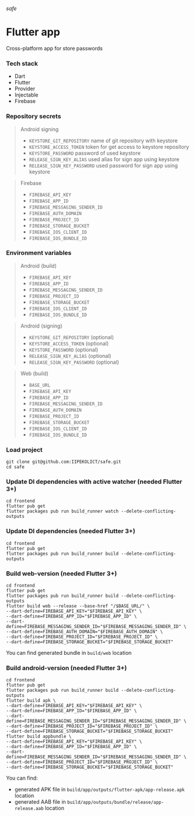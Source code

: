 _safe_

# Flutter app

Cross-platform app for store passwords

### Tech stack

- Dart
- Flutter
- Provider
- Injectable
- Firebase

### Repository secrets

> Android signing
> 
> - `KEYSTORE_GIT_REPOSITORY` name of git repository with keystore
> - `KEYSTORE_ACCESS_TOKEN` token for get access to keystore repository
> - `KEYSTORE_PASSWORD` password of used keystore
> - `RELEASE_SIGN_KEY_ALIAS` used alias for sign app using keystore
> - `RELEASE_SIGN_KEY_PASSWORD` used password for sign app using keystore

> Firebase
> - `FIREBASE_API_KEY`
> - `FIREBASE_APP_ID`
> - `FIREBASE_MESSAGING_SENDER_ID`
> - `FIREBASE_AUTH_DOMAIN`
> - `FIREBASE_PROJECT_ID`
> - `FIREBASE_STORAGE_BUCKET`
> - `FIREBASE_IOS_CLIENT_ID`
> - `FIREBASE_IOS_BUNDLE_ID`

### Environment variables

> Android (build)
> - `FIREBASE_API_KEY`
> - `FIREBASE_APP_ID`
> - `FIREBASE_MESSAGING_SENDER_ID`
> - `FIREBASE_PROJECT_ID`
> - `FIREBASE_STORAGE_BUCKET`
> - `FIREBASE_IOS_CLIENT_ID`
> - `FIREBASE_IOS_BUNDLE_ID`

> Android (signing)
> - `KEYSTORE_GIT_REPOSITORY` (optional)
> - `KEYSTORE_ACCESS_TOKEN` (optional)
> - `KEYSTORE_PASSWORD` (optional)
> - `RELEASE_SIGN_KEY_ALIAS` (optional)
> - `RELEASE_SIGN_KEY_PASSWORD` (optional)

> Web (build)
> - `BASE_URL`
> - `FIREBASE_API_KEY`
> - `FIREBASE_APP_ID`
> - `FIREBASE_MESSAGING_SENDER_ID`
> - `FIREBASE_AUTH_DOMAIN`
> - `FIREBASE_PROJECT_ID`
> - `FIREBASE_STORAGE_BUCKET`
> - `FIREBASE_IOS_CLIENT_ID`
> - `FIREBASE_IOS_BUNDLE_ID`

### Load project

```shell
git clone git@github.com:IIPEKOLICT/safe.git
cd safe
```

### Update DI dependencies with active watcher (needed Flutter 3+)

```shell
cd frontend
flutter pub get
flutter packages pub run build_runner watch --delete-conflicting-outputs
```

### Update DI dependencies (needed Flutter 3+)

```shell
cd frontend
flutter pub get
flutter packages pub run build_runner build --delete-conflicting-outputs
```

### Build web-version (needed Flutter 3+)

```shell
cd frontend
flutter pub get
flutter packages pub run build_runner build --delete-conflicting-outputs
flutter build web --release --base-href "/$BASE_URL/" \
--dart-define=FIREBASE_API_KEY="$FIREBASE_API_KEY" \
--dart-define=FIREBASE_APP_ID="$FIREBASE_APP_ID" \
--dart-define=FIREBASE_MESSAGING_SENDER_ID="$FIREBASE_MESSAGING_SENDER_ID" \
--dart-define=FIREBASE_AUTH_DOMAIN="$FIREBASE_AUTH_DOMAIN" \
--dart-define=FIREBASE_PROJECT_ID="$FIREBASE_PROJECT_ID" \
--dart-define=FIREBASE_STORAGE_BUCKET="$FIREBASE_STORAGE_BUCKET"
```

You can find generated bundle in `build/web` location

### Build android-version (needed Flutter 3+)

```shell
cd frontend
flutter pub get
flutter packages pub run build_runner build --delete-conflicting-outputs
flutter build apk \
--dart-define=FIREBASE_API_KEY="$FIREBASE_API_KEY" \
--dart-define=FIREBASE_APP_ID="$FIREBASE_APP_ID" \
--dart-define=FIREBASE_MESSAGING_SENDER_ID="$FIREBASE_MESSAGING_SENDER_ID" \
--dart-define=FIREBASE_PROJECT_ID="$FIREBASE_PROJECT_ID" \
--dart-define=FIREBASE_STORAGE_BUCKET="$FIREBASE_STORAGE_BUCKET"
flutter build appbundle \
--dart-define=FIREBASE_API_KEY="$FIREBASE_API_KEY" \
--dart-define=FIREBASE_APP_ID="$FIREBASE_APP_ID" \
--dart-define=FIREBASE_MESSAGING_SENDER_ID="$FIREBASE_MESSAGING_SENDER_ID" \
--dart-define=FIREBASE_PROJECT_ID="$FIREBASE_PROJECT_ID" \
--dart-define=FIREBASE_STORAGE_BUCKET="$FIREBASE_STORAGE_BUCKET"
```

You can find:

- generated APK file in `build/app/outputs/flutter-apk/app-release.apk` location
- generated AAB file in `build/app/outputs/bundle/release/app-release.aab` location
